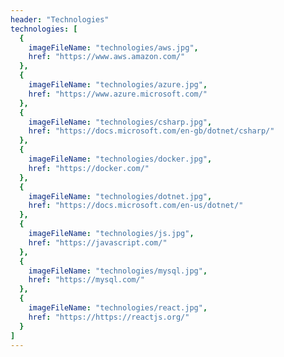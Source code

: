 ```yaml
---
header: "Technologies"
technologies: [
  {
    imageFileName: "technologies/aws.jpg",
    href: "https://www.aws.amazon.com/"
  },
  {
    imageFileName: "technologies/azure.jpg",
    href: "https://www.azure.microsoft.com/"
  },
  {
    imageFileName: "technologies/csharp.jpg",
    href: "https://docs.microsoft.com/en-gb/dotnet/csharp/"
  },
  {
    imageFileName: "technologies/docker.jpg",
    href: "https://docker.com/"
  },
  {
    imageFileName: "technologies/dotnet.jpg",
    href: "https://docs.microsoft.com/en-us/dotnet/"
  },
  {
    imageFileName: "technologies/js.jpg",
    href: "https://javascript.com/"
  },
  {
    imageFileName: "technologies/mysql.jpg",
    href: "https://mysql.com/"
  },
  {
    imageFileName: "technologies/react.jpg",
    href: "https://https://reactjs.org/"
  }
]
---
```


